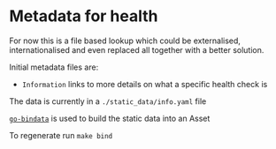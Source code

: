 # Metadata for health

For now this is a file based lookup which could be externalised, internationalised and even replaced all together with a better solution.

Initial metadata files are:
- `Information` links to more details on what a specific health check is

The data is currently in a `./static_data/info.yaml` file

[`go-bindata`](https://github.com/go-bindata/go-bindata) is used to build the static data into an Asset

To regenerate run `make bind` 

